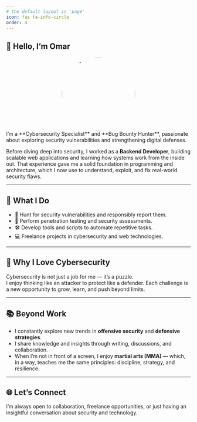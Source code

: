 ```yaml
---
# the default layout is 'page'
icon: fas fa-info-circle
order: 4
---
```


## 👋 Hello, I’m Omar
<img src="[/assets/img/me.jpg](https://pbs.twimg.com/profile_banners/865334660448104449/1759008404/1500x500)" alt="Omar" style="width:200px; border-radius:50%; display:block; margin:auto;" />
I’m a **Cybersecurity Specialist** and **Bug Bounty Hunter**, passionate about exploring security vulnerabilities and strengthening digital defenses.  

Before diving deep into security, I worked as a **Backend Developer**, building scalable web applications and learning how systems work from the inside out. That experience gave me a solid foundation in programming and architecture, which I now use to understand, exploit, and fix real-world security flaws.

---

## 🚀 What I Do
- 🔎 Hunt for security vulnerabilities and responsibly report them.  
- 🔐 Perform penetration testing and security assessments.  
- 🛠️ Develop tools and scripts to automate repetitive tasks.  
- 💻 Freelance projects in cybersecurity and web technologies.  

---

## 🎯 Why I Love Cybersecurity
Cybersecurity is not just a job for me — it’s a puzzle.  
I enjoy thinking like an attacker to protect like a defender. Each challenge is a new opportunity to grow, learn, and push beyond limits.

---

## 📚 Beyond Work
- I constantly explore new trends in **offensive security** and **defensive strategies**.  
- I share knowledge and insights through writing, discussions, and collaboration.  
- When I’m not in front of a screen, I enjoy **martial arts (MMA)** — which, in a way, teaches me the same principles: discipline, strategy, and resilience.  

---

## 🌐 Let’s Connect
I’m always open to collaboration, freelance opportunities, or just having an insightful conversation about security and technology.  

